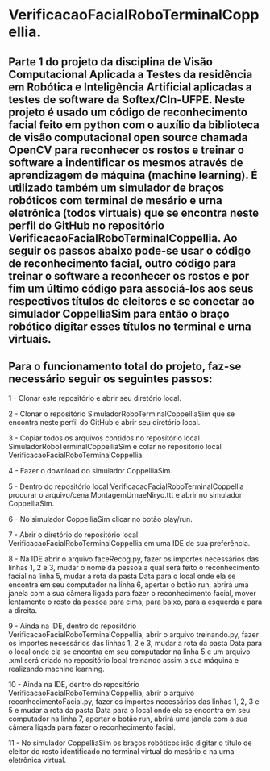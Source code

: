 # **VerificacaoFacialRoboTerminalCoppellia.**

## Parte 1 do projeto da disciplina de Visão Computacional Aplicada a Testes da residência em Robótica e Inteligência Artificial aplicadas a testes de software da Softex/CIn-UFPE. Neste projeto é usado um código de reconhecimento facial feito em python com o auxílio da biblioteca de visão computacional open source chamada OpenCV para reconhecer os rostos e treinar o software a indentificar os mesmos através de aprendizagem de máquina (machine learning). É utilizado também um simulador de braços robóticos com terminal de mesário e urna eletrônica (todos virtuais) que se encontra neste perfil do GitHub no repositório VerificacaoFacialRoboTerminalCoppellia. Ao seguir os passos abaixo pode-se usar o código de reconhecimento facial, outro código para treinar o software a reconhecer os rostos e por fim um último código para associá-los aos seus respectivos títulos de eleitores e se conectar ao simulador CoppelliaSim para então o braço robótico digitar esses títulos no terminal e urna virtuais.

## Para o funcionamento total do projeto, faz-se necessário seguir os seguintes passos:

1 - Clonar este repositório e abrir seu diretório local.

2 - Clonar o repositório SimuladorRoboTerminalCoppelliaSim que se encontra neste perfil do GitHub e abrir seu diretório local.

3 - Copiar todos os arquivos contidos no repositório local SimuladorRoboTerminalCoppelliaSim e colar no repositório local VerificacaoFacialRoboTerminalCoppellia.

4 - Fazer o download do simulador CoppelliaSim.

5 - Dentro do repositório local VerificacaoFacialRoboTerminalCoppellia procurar o arquivo/cena MontagemUrnaeNiryo.ttt e abrir no simulador CoppelliaSim.

6 - No simulador CoppelliaSim clicar no botão play/run.

7 - Abrir o diretório do repositório local VerificacaoFacialRoboTerminalCoppellia em uma IDE de sua preferência.

8 - Na IDE abrir o arquivo faceRecog.py, fazer os importes necessários das linhas 1, 2 e 3, mudar o nome da pessoa a qual será feito o reconhecimento facial na linha 5, mudar a rota da pasta Data para o local onde ela se encontra em seu computador na linha 6, apertar o botão run, abrirá uma janela com a sua câmera ligada para fazer o reconhecimento facial, mover lentamente o rosto da pessoa para cima, para baixo, para a esquerda e para a direita.

9 - Ainda na IDE, dentro do repositório VerificacaoFacialRoboTerminalCoppellia, abrir o arquivo treinando.py, fazer os importes necessários das linhas 1, 2 e 3, mudar a rota da pasta Data para o local onde ela se encontra em seu computador na linha 5 e um arquivo .xml será criado no repositório local treinando assim a sua máquina e realizando machine learning.

10 - Ainda na IDE, dentro do repositório VerificacaoFacialRoboTerminalCoppellia, abrir o arquivo reconhecimentoFacial.py, fazer os importes necessários das linhas 1, 2, 3 e 5 e mudar a rota da pasta Data para o local onde ela se encontra em seu computador na linha 7, apertar o botão run, abrirá uma janela com a sua câmera ligada para fazer o reconhecimento facial.

11 - No simulador CoppelliaSim os braços robóticos irão digitar o título de eleitor do rosto identificado no terminal virtual do mesário e na urna eletrônica virtual.
